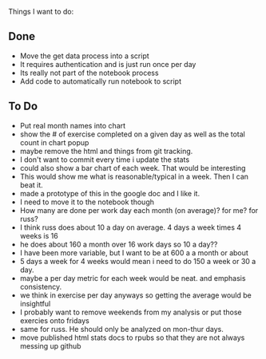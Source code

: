 
Things I want to do:

## Done

- Move the get data process into a script
 - It requires authentication and is just run once per day
 - Its really not part of the notebook process
- Add code to automatically run notebook to script

## To Do

- Put real month names into chart
- show the # of exercise completed on a given day as well as the total count in chart popup
- maybe remove the html and things from git tracking.
 - I don't want to commit every time i update the stats
- could also show a bar chart of each week. That would be interesting
 - This would show me what is reasonable/typical in a week. Then I can beat it.
 - made a prototype of this in the google doc and I like it.
 - I need to move it to the notebook though
- How many are done per work day each month (on average)? for me? for russ?
 - I think russ does about 10 a day on average. 4 days a week times 4 weeks is 16
 - he does about 160 a month over 16 work days so 10 a day??
 - I have been more variable, but I want to be at 600 a a month or about
 - 5 days a week for 4 weeks would mean i need to do 150 a week or 30 a day.
 - maybe a per day metric for each week would be neat. and emphasis consistency.
 - we think in exercise per day anyways so getting the average would be insightful
- I probably want to remove weekends from my analysis or put those exercies onto fridays
 - same for russ. He should only be analyzed on mon-thur days.
- move published html stats docs to rpubs so that they are not always messing up github

